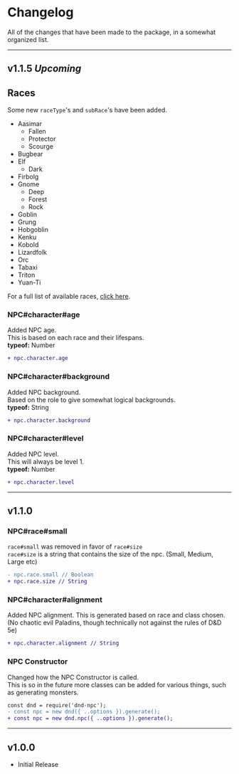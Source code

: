 # **Changelog**
All of the changes that have been made to the package, in a somewhat organized list.

---
## **v1.1.5** ***Upcoming***
## Races
Some new `raceType`'s and `subRace`'s have been added.
- Aasimar
	- Fallen
	- Protector
	- Scourge
- Bugbear
- Elf
	- Dark
- Firbolg
- Gnome
	- Deep
	- Forest
	- Rock
- Goblin
- Grung
- Hobgoblin
- Kenku
- Kobold
- Lizardfolk
- Orc
- Tabaxi
- Triton
- Yuan-Ti

For a full list of available races, [click here](./raceTypes.md).


### NPC#character#age
Added NPC age.<br>
This is based on each race and their lifespans.<br>
**typeof:** Number

```diff
+ npc.character.age
```
### NPC#character#background
Added NPC background.<br>
Based on the role to give somewhat logical backgrounds.<br>
**typeof:** String

```diff
+ npc.character.background
```
### NPC#character#level
Added NPC level.<br>
This will always be level 1.<br>
**typeof:** Number

```diff
+ npc.character.level
```

---
## **v1.1.0**
### NPC#race#small
`race#small` was removed in favor of `race#size`<br>
`race#size` is a string that contains the size of the npc. (Small, Medium, Large etc)
```diff
- npc.race.small // Boolean
+ npc.race.size // String
```
### NPC#character#alignment
Added NPC alignment. This is generated based on race and class chosen.<br>
(No chaotic evil Paladins, though technically not against the rules of D&D 5e)

```diff
+ npc.character.alignment // String
```


### NPC Constructor
Changed how the NPC Constructor is called.<br>
This is so in the future more classes can be added for various things, such as generating monsters.
```diff
const dnd = require('dnd-npc');
- const npc = new dnd({ ..options }).generate();
+ const npc = new dnd.npc({ ..options }).generate();
```
---
## **v1.0.0**
- Initial Release

